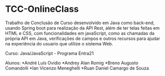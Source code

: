 # TCC-OnlineClass

Trabalho de Conclusão de Curso desenvolvido em Java como back-end, usando Spring boot para realização da API Rest,
além de ter telas feitas em HTML e CSS, com funcionalidades em javaScript, como as chamadas da própria API em Java, 
verificações de campos e outros recursos para ajudar na experiência do usuario que utilize o sistema Web.

Curso: Java/JavaScript - Programa Entra21

Alunos: 
    *André Luís Ovidio 
    *Andrey Alan Romig
    *Breno Augusto Comandolli
    *Ian Vicenzo Meneghelli
    *Ruan Daniel Camargo de Souza
